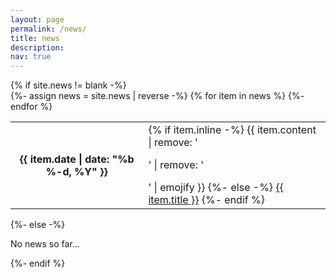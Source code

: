```yaml
---
layout: page
permalink: /news/
title: news
description:
nav: true
---
```


<!-- News -->
<div class="news2">
  {% if site.news != blank -%}
  <div class="table-responsive">
    <table class="table table-sm table-borderless">
      {%- assign news = site.news | reverse -%} {% for item in news %}
      <tr>
        <th scope="row">{{ item.date | date: "%b %-d, %Y" }}</th>
        <td>
          {% if item.inline -%} {{ item.content | remove: '
          <p>' | remove: '</p>
          ' | emojify }} {%- else -%}
          <a class="news-title" href="{{ item.url | relative_url }}"
            >{{ item.title }}</a
          >
          {%- endif %}
        </td>
      </tr>
      {%- endfor %}
    </table>
  </div>
  {%- else -%}
  <p>No news so far...</p>
  {%- endif %}
</div>
